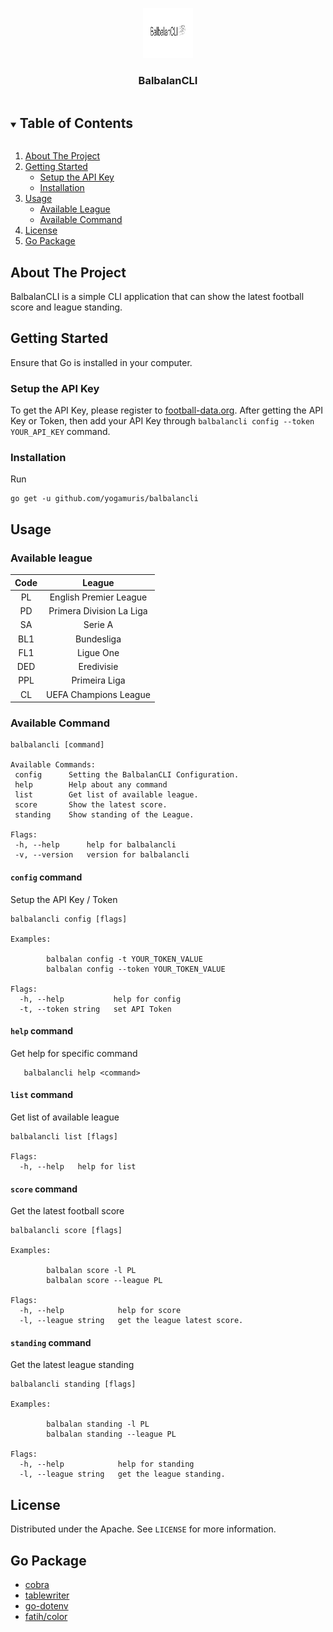<p align="center">
  <a href="https://github.com/yogamuris/balbalancli">
    <img src="assets/img.png" alt="Logo" width="80" height="80">
  </a>

  <h3 align="center">BalbalanCLI</h3>
</p>



<!-- TABLE OF CONTENTS -->
<details open="open">
  <summary><h2 style="display: inline-block">Table of Contents</h2></summary>
  <ol>
    <li>
      <a href="#about-the-project">About The Project</a>
    </li>
    <li>
      <a href="#getting-started">Getting Started</a>
      <ul>
        <li><a href="##setup-the-api-key">Setup the API Key</a></li>
        <li><a href="#installation">Installation</a></li>
      </ul>
    </li>
    <li>
    <a href="#usage">Usage</a>
        <ul>
            <li><a href="#available-league">Available League</a></li>
            <li><a href="#available-command">Available Command</a></li>
        </ul>
    </li>
    <li><a href="#license">License</a></li>
    <li><a href="#go-package">Go Package</a></li>
  </ol>
</details>


## About The Project

BalbalanCLI is a simple CLI application that can show the latest football score and league standing.


## Getting Started

Ensure that Go is installed in your computer.

### Setup the API Key

To get the API Key, please register to [football-data.org](https://www.football-data.org/). After getting the API Key or Token, then add your API Key through ```balbalancli config --token YOUR_API_KEY``` command.


### Installation

Run
   ```shell
   go get -u github.com/yogamuris/balbalancli
   ```

## Usage
### Available league
| Code| League|
| :---: | :---: |
| PL | English Premier League |
| PD | Primera Division La Liga |
| SA | Serie A |
| BL1 | Bundesliga |
| FL1 | Ligue One |
| DED| Eredivisie |
| PPL | Primeira Liga |
| CL | UEFA Champions League |

### Available Command
 ```shell
balbalancli [command]

Available Commands:
  config      Setting the BalbalanCLI Configuration.
  help        Help about any command
  list        Get list of available league.
  score       Show the latest score.
  standing    Show standing of the League.

Flags:
  -h, --help      help for balbalancli
  -v, --version   version for balbalancli
 ```

#### `config` command
Setup the API Key / Token
```shell
balbalancli config [flags]

Examples:

        balbalan config -t YOUR_TOKEN_VALUE
        balbalan config --token YOUR_TOKEN_VALUE

Flags:
  -h, --help           help for config
  -t, --token string   set API Token
```
#### `help` command
Get help for specific command
```shell
   balbalancli help <command>
```
#### `list` command
Get list of available league
```shell
balbalancli list [flags]

Flags:
  -h, --help   help for list
```
#### `score` command
Get the latest football score
```shell
balbalancli score [flags]

Examples:

        balbalan score -l PL
        balbalan score --league PL

Flags:
  -h, --help            help for score
  -l, --league string   get the league latest score.
```
#### `standing` command
Get the latest league standing
```shell
balbalancli standing [flags]

Examples:

        balbalan standing -l PL
        balbalan standing --league PL

Flags:
  -h, --help            help for standing
  -l, --league string   get the league standing.
```


## License

Distributed under the Apache. See `LICENSE` for more information.


## Go Package

* [cobra](https://github.com/spf13/cobra) 
* [tablewriter](https://github.com/olekukonko/tablewriter)
* [go-dotenv](https://github.com/profclems/go-dotenv)
* [fatih/color](https://github.com/fatih/color/)